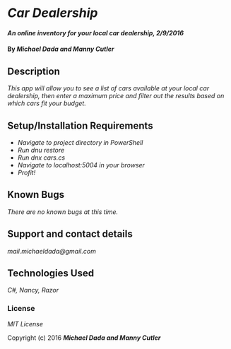# _Car Dealership_

#### _An online inventory for your local car dealership, 2/9/2016_

#### By _**Michael Dada and Manny Cutler**_

## Description

_This app will allow you to see a list of cars available at your local car dealership, then enter a maximum price and filter out the results based on which cars fit your budget._

## Setup/Installation Requirements

* _Navigate to project directory in PowerShell_
* _Run dnu restore_
* _Run dnx cars.cs_
* _Navigate to localhost:5004 in your browser_
* _Profit!_


## Known Bugs

_There are no known bugs at this time._

## Support and contact details

_mail.michaeldada@gmail.com_

## Technologies Used

_C#, Nancy, Razor_

### License

*MIT License*

Copyright (c) 2016 **_Michael Dada and Manny Cutler_**

